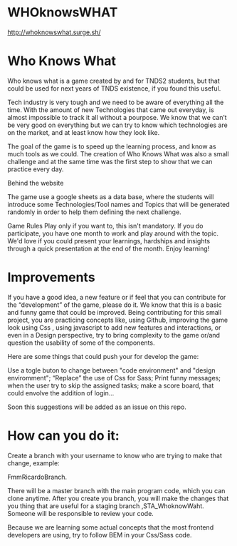 # WHOknowsWHAT

http://whoknowswhat.surge.sh/

# Who Knows What

Who knows what is a game created by and for TNDS2 students, but that could be used for next years of TNDS existence, if you found this useful.

Tech industry is very tough and we need to be aware of everything all the time. With the amount of new Technologies that came out everyday, is almost impossible to track it all without a pourpose. We know that we can’t be very good on everything but we can try to know which technologies are on the market, and at least know how they look like.

The goal of the game is to speed up the learning process, and know as much tools as we could. The creation of Who Knows What was also a small challenge and at the same time was the first step to show that we can practice every day.

Behind the website

The game use a google sheets as a data base, where the students will introduce some Technologies/Tool names and Topics that will be generated randomly in order to help them defining the next challenge.

Game Rules Play only if you want to, this isn't mandatory.
If you do participate, you have one month to work and play around with the topic. We'd love if you could present your learnings, hardships and insights through a quick presentation at the end of the month. Enjoy learning!

# Improvements

If you have a good idea, a new feature or if feel that you can contribute for the “development” of the game, please do it. We know that this is a basic and funny game that could be improved. Being contributing for this small project, you are practicing concepts like, using Github, improving the game look using Css , using javascript to add new features and interactions, or even in a Design perspective, try to bring complexity to the game or/and question the usability of some of the components.

Here are some things that could push your for develop the game:

Use a togle buton to change between "code environment" and "design enviromment";
“Replace” the use of Css for Sass;
Print funny messages;
when the user try to skip the assigned tasks; 
make a score board, that could envolve the addition of login...

Soon this suggestions will be added as an issue on this repo.

# How can you do it: 

Create a branch with your username to know who are trying to make that change, example:

FmmRicardoBranch.

There will be a master branch with the main program code, which you can clone anytime. After you create you branch, you will make the changes that you thing that are useful for a staging branch ,STA_WhoknowWaht. Someone will be responsible to review your code.

Because we are learning some actual concepts that the most frontend developers are using, try to follow BEM in your Css/Sass code.
